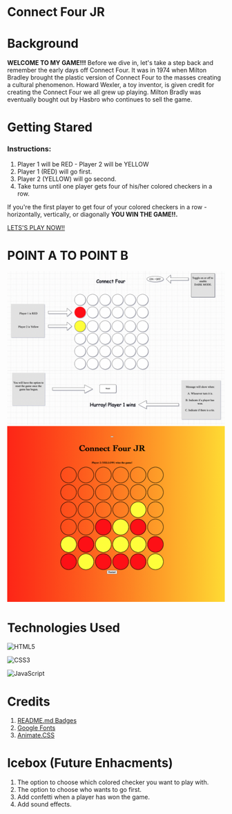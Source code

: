 # Connect Four JR


# Background

**WELCOME TO MY GAME!!!** Before we dive in, let's take a step back and remember the early days off Connect Four. It was in 1974 when Milton Bradley brought the plastic version of Connect Four to the masses creating a cultural phenomenon. Howard Wexler, a toy inventor, is given credit for creating the Connect Four we all grew up playing. Milton Bradly was eventually bought out by Hasbro who continues to sell the game.

# Getting Stared

### Instructions:

1. Player 1 will be RED - Player 2 will be YELLOW
2. Player 1 (RED) will go first.
3. Player 2 (YELLOW) will go second.
4. Take turns until one player gets four of his/her colored checkers in a row. 

If you're the first player to get four of your colored checkers in a row - horizontally, vertically, or diagonally **YOU WIN THE GAME!!.**

 <a href="https://jruizwk.github.io/connect-four/">LETS'S PLAY NOW!!</a>

# POINT A TO POINT B

<img src="./assets/Screen_Shot_2022-02-10_at_1.40.04_PM.png" alt="Wireframe">

<img src="./assets/Screen%20Shot%202022-02-17%20at%201.55.37%20PM.png" alt="Finish">

# Technologies Used

   ![HTML5](https://img.shields.io/badge/html5-%23E34F26.svg?style=for-the-badge&logo=html5&logoColor=white)

   ![CSS3](https://img.shields.io/badge/css3-%231572B6.svg?style=for-the-badge&logo=css3&logoColor=white)

   ![JavaScript](https://img.shields.io/badge/javascript-%23323330.svg?style=for-the-badge&logo=javascript&logoColor=%23F7DF1E)

# Credits

1. <a href="https://github.com/Ileriayo/markdown-badges">README.md Badges</a>
2. <a href="https://fonts.google.com/">Google Fonts</a>
3. <a href="https://animate.style/">Animate.CSS</a>

# Icebox (Future Enhacments)

1. The option to choose which colored checker you want to play with.
2. The option to choose who wants to go first.
3. Add confetti when a player has won the game.
4. Add sound effects.